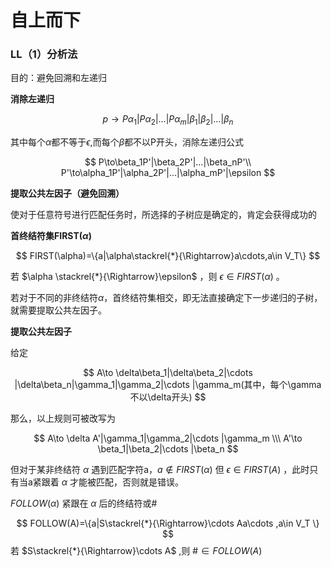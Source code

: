 # 自上而下

### LL（1）分析法

目的：避免回溯和左递归

**消除左递归**

$$
p\to P\alpha_1|P\alpha_2|…|P\alpha_m|\beta_1|\beta_2|…|\beta_n
$$

其中每个$\alpha$都不等于$\epsilon$,而每个$\beta$都不以P开头，消除左递归公式

$$
P\to\beta_1P'|\beta_2P'|…|\beta_nP'\\
P'\to\alpha_1P'|\alpha_2P'|…|\alpha_mP'|\epsilon
$$

**提取公共左因子（避免回溯）**

使对于任意符号进行匹配任务时，所选择的子树应是确定的，肯定会获得成功的

**首终结符集FIRST($\alpha$)**

$$
FIRST(\alpha)=\{a|\alpha\stackrel{*}{\Rightarrow}a\cdots,a\in V_T\}
$$

若 $\alpha \stackrel{*}{\Rightarrow}\epsilon$ ，则 $\epsilon \in FIRST(\alpha)$ 。

若对于不同的非终结符$\alpha$，首终结符集相交，即无法直接确定下一步递归的子树，就需要提取公共左因子。

********************提取公共左因子********************

给定

$$
A\to \delta\beta_1|\delta\beta_2|\cdots |\delta\beta_n|\gamma_1|\gamma_2|\cdots |\gamma_m(其中，每个\gamma不以\delta开头)
$$

那么，以上规则可被改写为

$$
A\to \delta A'|\gamma_1|\gamma_2|\cdots |\gamma_m \\\ A'\to \beta_1|\beta_2|\cdots |\beta_n
$$

但对于某非终结符 $\alpha$ 遇到匹配字符a，$a \notin FIRST(\alpha)$ 但 $\epsilon \in FIRST(A)$ ，此时只有当a紧跟着 $\alpha$ 才能被匹配，否则就是错误。

 $FOLLOW(\alpha)$ 紧跟在 $\alpha$ 后的终结符或#

$$
FOLLOW(A)=\{a|S\stackrel{*}{\Rightarrow}\cdots Aa\cdots ,a\in V_T \}
$$
若 $S\stackrel{*}{\Rightarrow}\cdots A$ ,则 $\#\in  FOLLOW(A)$ 